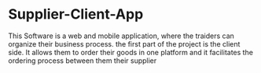 # Supplier-Client-App
 This Software is a web and mobile application, where the traiders can organize their business process. the first part of the project is the client side. It allows them to order their goods in one platform and it facilitates the ordering process between them their supplier 
